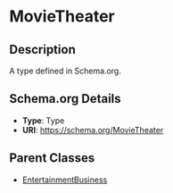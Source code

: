 # MovieTheater

## Description
A type defined in Schema.org.

## Schema.org Details
- **Type**: Type
- **URI**: https://schema.org/MovieTheater

## Parent Classes
- [EntertainmentBusiness](../EntertainmentBusiness.md)


